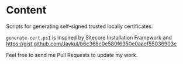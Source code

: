 # Content

Scripts for generating self-signed trusted locally certificates.

```generate-cert.ps1``` is inspired by Sitecore Installation Framework and https://gist.github.com/Jaykul/b6c366c0e580f6350e0aaef55036903c

Feel free to send me Pull Requests to update my work.